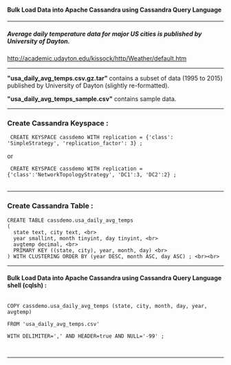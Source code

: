 #### Bulk Load Data into Apache Cassandra using Cassandra Query Language

<hr>

##### Average daily temperature data for major US cities is published by University of Dayton.

http://academic.udayton.edu/kissock/http/Weather/default.htm

<hr>

<b> "usa_daily_avg_temps.csv.gz.tar" </b> contains a subset of data (1995 to 2015) published by University of Dayton (slightly re-formatted).

<b> "usa_daily_avg_temps_sample.csv" </b> contains sample data.

<hr>

### Create Cassandra Keyspace :

<code> CREATE KEYSPACE cassdemo WITH replication = {'class': 'SimpleStrategy', 'replication_factor': 3} ; </code>

or

<code> CREATE KEYSPACE cassdemo WITH replication = {'class':'NetworkTopologyStrategy', 'DC1':3, 'DC2':2} ; </code> <br><br>

<hr>

### Create Cassandra Table :

```
CREATE TABLE cassdemo.usa_daily_avg_temps
(
  state text, city text, <br>
  year smallint, month tinyint, day tinyint, <br>
  avgtemp decimal, <br>
  PRIMARY KEY ((state, city), year, month, day) <br>
) WITH CLUSTERING ORDER BY (year DESC, month ASC, day ASC) ; <br><br>
```
<hr>

#### Bulk Load Data into Apache Cassandra using Cassandra Query Language shell (cqlsh) :
<code>
COPY cassdemo.usa_daily_avg_temps (state, city, month, day, year, avgtemp) <br>
FROM 'usa_daily_avg_temps.csv' <br>
WITH DELIMITER=',' AND HEADER=true AND NULL='-99' ; <br><br>
</code>
<hr>
